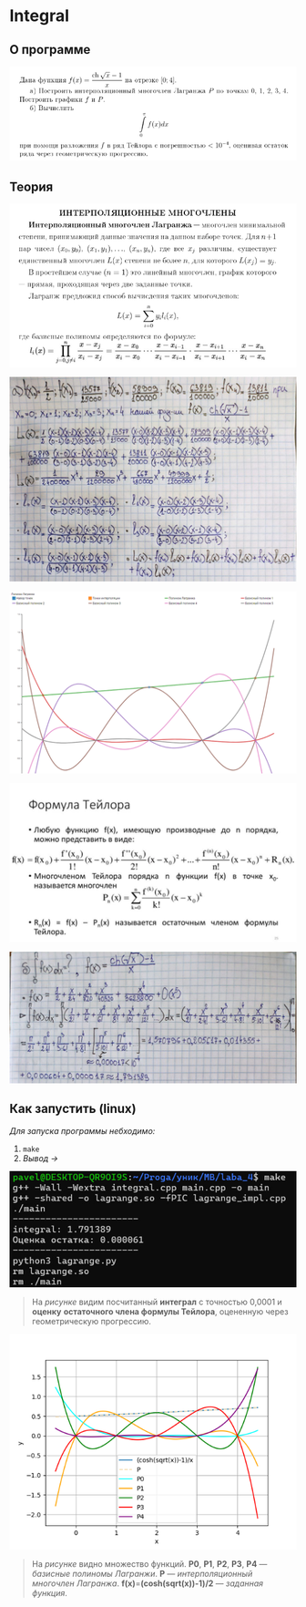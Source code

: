 # Integral

## О программе

![Untitled](img/Task.png)

## Теория

![Untitled](img/theory_1.png)

![Untitled](img/theory_2.png)

![Untitled](img/theory_3.png)

![Untitled](img/theory_4.png)

![Untitled](img/theory_5.jpg)

## Как запустить (linux)

*Для запуска программы небходимо:*

1. `make`
2. *Вывод →*

![Untitled](img/result_1.png)

> На *рисунке* видим посчитанный **интеграл** с точностью 0,0001 и **оценку** **остаточного члена формулы Тейлора**, оцененную через геометрическую прогрессию.
> 

![Untitled](img/result_2.png)

> На *рисунке* видно множество функций. **P0**, **P1**, **P2**, **P3**, **P4** — *базисные полиномы Лагранжи*. **P** — *интерполяционный многочлен Лагранжа*. **f(x)**=**(cosh(sqrt(x))-1)/2** — *заданная функция*.
>